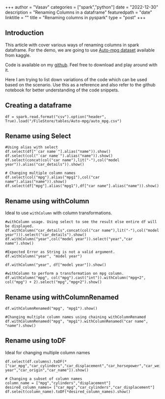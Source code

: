 +++
author = "Vasav"
categories = ["spark","python"]
date = "2022-12-30"
description = "Renaming Columns in a dataframe"
featuredpath = "date"
linktitle = ""
title = "Renaming columns in pyspark"
type = "post"
+++

## Introduction
This article with cover various ways of renaming columns in spark dataframe. For the demo, we are going to use [Auto-mpg dataset](https://www.kaggle.com/datasets/uciml/autompg-dataset?resource=download) available from kaggle.

Code is available on my [github](https://github.com/vanandjiwala/pyspark-examples/blob/main/select-example-pyspark.ipynb). Feel free to download and play around with it.

Here I am trying to list down variations of the code which can be used based on the scenario. Use this as a reference and also refer to the github notebook for better understanding of the code snippets.

## Creating a dataframe

```
df = spark.read.format("csv").option("header", True).load("/FileStore/tables/Auto-mpg/auto_mpg.csv")
```

## Rename using Select

```
#Using alias with select
df.select(df["`car name`"].alias("name")).show()
df.select(col("`car name`").alias("name")).show()
df.select(concat(col("car name"),lit("-"),col("model year")).alias("car_details")).show()

# Changing multiple column names
df.select(col("mpg").alias("mpg1"),col("car name").alias("name")).show()
df.select(df["mpg"].alias("mpg1"),df["car name"].alias("name")).show()
```

## Rename using withColumn
Ideal to use ```withColumn``` with column transformations.

```
#withColumn usage. Using select to see the result else entire df will be displayed.
df.withColumn("car_details",concat(col("car name"),lit("-"),col("model year"))).select("car_details").show() 
df.withColumn("year",col("model year")).select("year","car name").show()

#Expected Error as String is not a valid argument.
df.withColumn("year", "model year") 

df.withColumn("year", df["model year"]).show()

#withColumn to perform a transformation on mpg column.
df.withColumn("mpg", col("mpg").cast("int")).withColumn("mpg+2", col("mpg") + 2).select("mpg","mpg+2").show()
```

## Rename using withColumnRenamed

```
df.withColumnRenamed("mpg", "mpg1").show()

#Changing multiple column names using chaining withColumnRenamed
df.withColumnRenamed("mpg", "mpg1").withColumnRenamed("car name", "name").show()
```

## Rename using toDF
Ideal for changing multiple column names  

```
df.select(df.columns).toDF(*["car_mpg","car_cylinders","car_displacement","car_horsepower","car_weight","car_acceleration","car_model year","car_origin","car_name"]).show()

# Changing a subset of column names
column_name = ["mpg","cylinders","displacement"]
desired_column_names= ["car_mpg","car_cylinders","car_displacement"]
df.select(column_name).toDF(*desired_column_names).show()
```